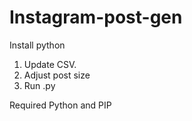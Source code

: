 # Instagram-post-gen

Install python

1. Update CSV.
2. Adjust post size
3. Run .py

Required Python and PIP
